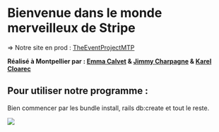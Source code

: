 # Bienvenue dans le monde merveilleux de Stripe


=> Notre site en prod : 
[TheEventProjectMTP](https://the-eventbrite-project-mtp-2.herokuapp.com/)

  **Réalisé à Montpellier par : [Emma Calvet](https://github.com/emcalvet) & [Jimmy Charpagne](https://github.com/Hykios42/) & [Karel Cloarec](https://github.com/Karel2)**

## **Pour utiliser notre programme :**

Bien commencer par les bundle install, rails db:create et tout le reste.

![](https://media.giphy.com/media/UEbfQpfuK0xO0/giphy.gif)
